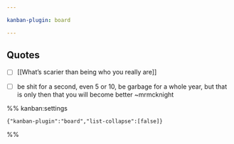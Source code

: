 ```yaml
---

kanban-plugin: board

---
```


## Quotes

- [ ] [[What’s scarier than being who you really are]]
- [ ] be shit for a second, even 5 or 10, be garbage for a whole year, but that is only then that you will become better ~mrmcknight




%% kanban:settings
```
{"kanban-plugin":"board","list-collapse":[false]}
```
%%